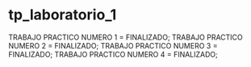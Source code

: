 # tp_laboratorio_1


TRABAJO PRACTICO NUMERO 1 = FINALIZADO;
TRABAJO PRACTICO NUMERO 2 = FINALIZADO;
TRABAJO PRACTICO NUMERO 3 = FINALIZADO;
TRABAJO PRACTICO NUMERO 4 = FINALIZADO;
